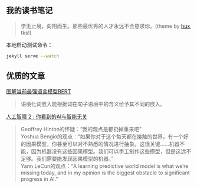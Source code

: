 ## 我的读书笔记

> 学无止境，向阳而生。那些最优秀的人才永远不会恳求你。(theme by [hux](http://huangxuan.me/), tks!)

本地启动测试命令：

```bash
jekyll serve --watch
```

## 优质的文章

[图解当前最强语言模型BERT](https://www.jiqizhixin.com/articles/121304)

> 语境化词嵌入能根据词在句子语境中的含义给予其不同的嵌入。

[人工智障 2 : 你看到的AI与智能无关](https://www.jiqizhixin.com/articles/2019-01-21-2)

> Geoffrey Hinton的怀疑：“我的观点是都扔掉重来吧”\
> Yoshua Bengio的观点：“如果你对于这个每天都在接触的世界，有一个好的因果模型，你甚至可以对不熟悉的情况进行抽象。这很关键......机器不能，因为机器没有这些因果模型。我们可以手工制作这些模型，但是这远不足够。我们需要能发现因果模型的机器。”\
> Yann LeCun的观点：“A learning predictive world model is what we’re missing today, and in my opinion is the biggest obstacle to significant progress in AI.”
